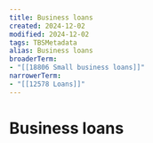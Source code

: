 ```yaml
---
title: Business loans
created: 2024-12-02
modified: 2024-12-02
tags: TBSMetadata
alias: Business loans
broaderTerm:
- "[[18806 Small business loans]]"
narrowerTerm:
- "[[12578 Loans]]"
---
```

# Business loans
